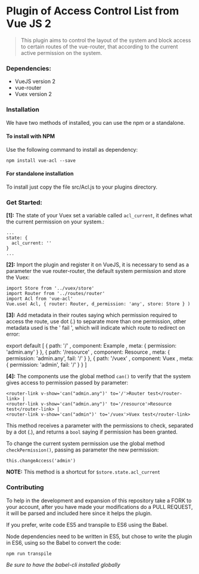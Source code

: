 # Plugin of Access Control List from Vue JS 2

>This plugin aims to control the layout of the system and block access to certain routes of the vue-router, that according to the current active permission on the system.

### Dependencies:
- VueJS version 2
- vue-router
- Vuex version 2

### Installation

We have two methods of installed, you can use the npm or a standalone.

#### To install with NPM

Use the following command to install as dependency:

    npm install vue-acl --save

#### For standalone installation

To install just copy the file src/Acl.js to your plugins directory.

### Get Started:

**[1]:** The state of your Vuex set a variable called `acl_current`, it defines what the current permission on your system.:

    ...
  	state: {
  	  acl_current: ''
  	}
    ...

**[2]:** Import the plugin and register it on VueJS, it is necessary to send as a parameter the vue router-router, the default system permission and store the Vuex:


    import Store from '../vuex/store'
    import Router from '../routes/router'
    import Acl from 'vue-acl'
    Vue.use( Acl, { router: Router, d_permission: 'any', store: Store } )


**[3]:** Add metadata in their routes saying which permission required to access the route, use dot (.) to separate more than one permission, other metadata used is the ' fail ', which will indicate which route to redirect on error:

  export default [
    { path: '/'                   , component: Example              , meta: { permission: 'admin.any' } },
    { path: '/resource'           , component: Resource             , meta: { permission: 'admin.any', fail: '/' } },
    { path: '/vuex'               , component: Vuex                 , meta: { permission: 'admin', fail: '/' } }
  ]




**[4]:** The components use the global method `can()` to verify that the system gives access to permission passed by parameter:

	<router-link v-show='can("admin.any")' to='/'>Router test</router-link> |
	<router-link v-show='can("admin.any")' to='/resource'>Resource test</router-link> |
	<router-link v-show='can("admin")' to='/vuex'>Vuex test</router-link>

This method receives a parameter with the permissions to check, separated by a dot (.), and returns a `bool` saying if permission has been granted.

To change the current system permission use the global method `checkPermission()`, passing as parameter the new permission:

	this.changeAccess('admin')

**NOTE:** This method is a shortcut for `$store.state.acl_current`

### Contributing

To help in the development and expansion of this repository take a FORK to your account, after you have made your modifications do a PULL REQUEST, it will be parsed and included here since it helps the plugin.

If you prefer, write code ES5 and transpile to ES6 using the Babel.

Node dependencies need to be written in ES5, but chose to write the plugin in ES6, using so the Babel to convert the code:

    npm run transpile

*Be sure to have the babel-cli installed globally*